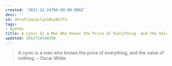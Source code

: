 ```yaml
---
created: '2021-12-24T00:00:00.000Z'
desc: ''
id: ohrafc2qcaclyo10xx8n7fv
tags:
- quotes
title: A Cynic Is a Man Who Knows the Price of Everything  and the Value of Nothing
updated: 1652716548396
---
```

   
> A cynic is a man who knows the price of everything, and the value of nothing. – Oscar Wilde